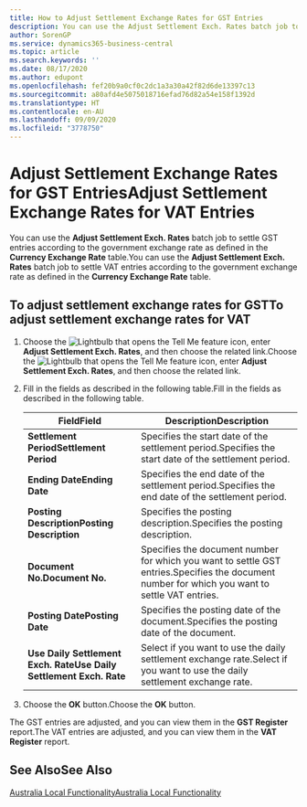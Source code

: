 ```yaml
---
title: How to Adjust Settlement Exchange Rates for GST Entries
description: You can use the Adjust Settlement Exch. Rates batch job to settle GST entries according to the government exchange rate as defined in the Currency Exchange Rate table.
author: SorenGP
ms.service: dynamics365-business-central
ms.topic: article
ms.search.keywords: ''
ms.date: 08/17/2020
ms.author: edupont
ms.openlocfilehash: fef20b9a0cf0c2dc1a3a30a42f82d6de13397c13
ms.sourcegitcommit: a80afd4e5075018716efad76d82a54e158f1392d
ms.translationtype: HT
ms.contentlocale: en-AU
ms.lasthandoff: 09/09/2020
ms.locfileid: "3778750"
---
```

# <a name="adjust-settlement-exchange-rates-for-vat-entries"></a><span data-ttu-id="6ecb5-103">Adjust Settlement Exchange Rates for GST Entries</span><span class="sxs-lookup"><span data-stu-id="6ecb5-103">Adjust Settlement Exchange Rates for VAT Entries</span></span>

<span data-ttu-id="6ecb5-104">You can use the **Adjust Settlement Exch. Rates** batch job to settle GST entries according to the government exchange rate as defined in the **Currency Exchange Rate** table.</span><span class="sxs-lookup"><span data-stu-id="6ecb5-104">You can use the **Adjust Settlement Exch. Rates** batch job to settle VAT entries according to the government exchange rate as defined in the **Currency Exchange Rate** table.</span></span>  

## <a name="to-adjust-settlement-exchange-rates-for-vat"></a><span data-ttu-id="6ecb5-105">To adjust settlement exchange rates for GST</span><span class="sxs-lookup"><span data-stu-id="6ecb5-105">To adjust settlement exchange rates for VAT</span></span>  

1. <span data-ttu-id="6ecb5-106">Choose the ![Lightbulb that opens the Tell Me feature](../../media/ui-search/search_small.png "Tell me what you want to do") icon, enter **Adjust Settlement Exch. Rates**, and then choose the related link.</span><span class="sxs-lookup"><span data-stu-id="6ecb5-106">Choose the ![Lightbulb that opens the Tell Me feature](../../media/ui-search/search_small.png "Tell me what you want to do") icon, enter **Adjust Settlement Exch. Rates**, and then choose the related link.</span></span>  
2. <span data-ttu-id="6ecb5-107">Fill in the fields as described in the following table.</span><span class="sxs-lookup"><span data-stu-id="6ecb5-107">Fill in the fields as described in the following table.</span></span>  

    |<span data-ttu-id="6ecb5-108">Field</span><span class="sxs-lookup"><span data-stu-id="6ecb5-108">Field</span></span>|<span data-ttu-id="6ecb5-109">Description</span><span class="sxs-lookup"><span data-stu-id="6ecb5-109">Description</span></span>|  
    |---------------------------------|---------------------------------------|  
    |<span data-ttu-id="6ecb5-110">**Settlement Period**</span><span class="sxs-lookup"><span data-stu-id="6ecb5-110">**Settlement Period**</span></span>|<span data-ttu-id="6ecb5-111">Specifies the start date of the settlement period.</span><span class="sxs-lookup"><span data-stu-id="6ecb5-111">Specifies the start date of the settlement period.</span></span>|  
    |<span data-ttu-id="6ecb5-112">**Ending Date**</span><span class="sxs-lookup"><span data-stu-id="6ecb5-112">**Ending Date**</span></span>|<span data-ttu-id="6ecb5-113">Specifies the end date of the settlement period.</span><span class="sxs-lookup"><span data-stu-id="6ecb5-113">Specifies the end date of the settlement period.</span></span>|  
    |<span data-ttu-id="6ecb5-114">**Posting Description**</span><span class="sxs-lookup"><span data-stu-id="6ecb5-114">**Posting Description**</span></span>|<span data-ttu-id="6ecb5-115">Specifies the posting description.</span><span class="sxs-lookup"><span data-stu-id="6ecb5-115">Specifies the posting description.</span></span>|  
    |<span data-ttu-id="6ecb5-116">**Document No.**</span><span class="sxs-lookup"><span data-stu-id="6ecb5-116">**Document No.**</span></span>|<span data-ttu-id="6ecb5-117">Specifies the document number for which you want to settle GST entries.</span><span class="sxs-lookup"><span data-stu-id="6ecb5-117">Specifies the document number for which you want to settle VAT entries.</span></span>|  
    |<span data-ttu-id="6ecb5-118">**Posting Date**</span><span class="sxs-lookup"><span data-stu-id="6ecb5-118">**Posting Date**</span></span>|<span data-ttu-id="6ecb5-119">Specifies the posting date of the document.</span><span class="sxs-lookup"><span data-stu-id="6ecb5-119">Specifies the posting date of the document.</span></span>|  
    |<span data-ttu-id="6ecb5-120">**Use Daily Settlement Exch. Rate**</span><span class="sxs-lookup"><span data-stu-id="6ecb5-120">**Use Daily Settlement Exch. Rate**</span></span>|<span data-ttu-id="6ecb5-121">Select if you want to use the daily settlement exchange rate.</span><span class="sxs-lookup"><span data-stu-id="6ecb5-121">Select if you want to use the daily settlement exchange rate.</span></span>|  

3. <span data-ttu-id="6ecb5-122">Choose the **OK** button.</span><span class="sxs-lookup"><span data-stu-id="6ecb5-122">Choose the **OK** button.</span></span>  

<span data-ttu-id="6ecb5-123">The GST entries are adjusted, and you can view them in the **GST Register** report.</span><span class="sxs-lookup"><span data-stu-id="6ecb5-123">The VAT entries are adjusted, and you can view them in the **VAT Register** report.</span></span>

## <a name="see-also"></a><span data-ttu-id="6ecb5-124">See Also</span><span class="sxs-lookup"><span data-stu-id="6ecb5-124">See Also</span></span>

[<span data-ttu-id="6ecb5-125">Australia Local Functionality</span><span class="sxs-lookup"><span data-stu-id="6ecb5-125">Australia Local Functionality</span></span>](australia-local-functionality.md)  
